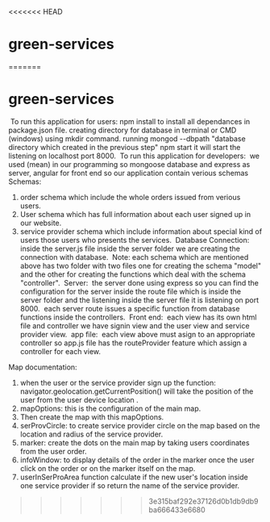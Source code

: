 <<<<<<< HEAD
# green-services
=======
# green-services
​
To run this application for users:
npm install to install all dependances in package.json file.
creating directory for database in terminal or CMD (windows) using mkdir command.
running mongod --dbpath "database directory which created in the previous step"
npm start it will start the listening on localhost port 8000.
​
To run this application for developers:
​
we used (mean) in our programming so mongoose database and express as server, angular for front end 
so our application contain verious schemas 
​
Schemas:
​
1. order schema which include the whole orders issued from verious users.
2. User schema which has full information about each user signed up in our website.
3. service provider schema which include information about special kind of users those users who presents the services.
​
Database Connection:
​
inside the server.js file inside the server folder we are creating the connection with database.
​
Note: each schema which are mentioned above has two folder with two files one for creating the schema "model" and the other for creating the functions which deal with the schema "controller".
​
Server:
​
the server done using express so you can find the configuration for the server inside the route file which is inside the server folder and the listening inside the server file it is listening on port 8000.
​
each server route issues a specific function from database functions inside the controllers.
​
Front end:
​
each view has its own html file and controller we have signin view and the user view and service provider view.
​
app file:
​
each view above must asign to an appropriate controller so app.js file has the routeProvider feature which assign a controller for each view.

Map documentation:

1. when the user or the service provider sign up the function:
    navigator.geolocation.getCurrentPosition()
    will take the position of the user from the user device location .
2. mapOptions: this is the configuration of the main map.
3. Then create the map with this mapOptions.
4. serProvCircle: to create service provider circle on the map based on the location and radius of the service provider. 
5. marker: create the dots on the main map by taking users coordinates from the user order.
6. infoWindow: to display details of the order in the marker once the user click on the order or on the marker itself on the map.
7. userInSerProArea function calculate if the new user's location inside one service provider if so return the name of the service provider.
>>>>>>> 3e315baf292e37126d0b1db9db9ba666433e6680
